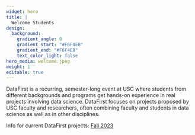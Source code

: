 ```yaml
---
widget: hero
title: |
  Welcome Students
design:
  background:
    gradient_angle: 0
    gradient_start: "#F6F4EB"
    gradient_end: "#F6F4EB"
    text_color_light: false
hero_media: welcome.jpeg
weight: 1
editable: true
---
```


DataFirst is a recurring, semester-long event at USC where students from different backgrounds and programs get hands-on experience in real projects involving data science. DataFirst focuses on projects proposed by USC faculty and researchers, often combining faculty and students in data science as well as in other disciplines.

Info for current DataFirst projects: [Fall 2023](editions/2023-fall)

